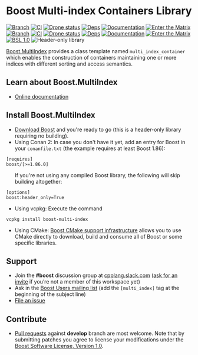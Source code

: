 # Boost Multi-index Containers Library

[![Branch](https://img.shields.io/badge/branch-master-brightgreen.svg)](https://github.com/boostorg/multi_index/tree/master) [![CI](https://github.com/boostorg/multi_index/actions/workflows/ci.yml/badge.svg?branch=master)](https://github.com/boostorg/multi_index/actions/workflows/ci.yml) [![Drone status](https://img.shields.io/drone/build/boostorg/multi_index/master?server=https%3A%2F%2Fdrone.cpp.al&logo=drone&logoColor=%23CCCCCC&label=CI)](https://drone.cpp.al/boostorg/multi_index)  [![Deps](https://img.shields.io/badge/deps-master-brightgreen.svg)](https://pdimov.github.io/boostdep-report/master/multi_index.html)  [![Documentation](https://img.shields.io/badge/docs-master-brightgreen.svg)](https://www.boost.org/doc/libs/master/libs/multi_index)  [![Enter the Matrix](https://img.shields.io/badge/matrix-master-brightgreen.svg)](https://regression.boost.org/master/developer/multi_index.html)<br/>
[![Branch](https://img.shields.io/badge/branch-develop-brightgreen.svg)](https://github.com/boostorg/multi_index/tree/develop) [![CI](https://github.com/boostorg/multi_index/actions/workflows/ci.yml/badge.svg?branch=develop)](https://github.com/boostorg/multi_index/actions/workflows/ci.yml) [![Drone status](https://img.shields.io/drone/build/boostorg/multi_index/develop?server=https%3A%2F%2Fdrone.cpp.al&logo=drone&logoColor=%23CCCCCC&label=CI)](https://drone.cpp.al/boostorg/multi_index)  [![Deps](https://img.shields.io/badge/deps-develop-brightgreen.svg)](https://pdimov.github.io/boostdep-report/develop/multi_index.html) [![Documentation](https://img.shields.io/badge/docs-develop-brightgreen.svg)](https://www.boost.org/doc/libs/develop/libs/multi_index) [![Enter the Matrix](https://img.shields.io/badge/matrix-develop-brightgreen.svg)](https://regression.boost.org/develop/developer/multi_index.html)<br/>
[![BSL 1.0](https://img.shields.io/badge/license-BSL_1.0-blue.svg)](https://www.boost.org/users/license.html) <img alt="Header-only library" src="https://img.shields.io/badge/build-header--only-blue.svg">

[Boost.MultiIndex](http://boost.org/libs/multi_index) provides a class template
named `multi_index_container` which enables the construction of containers
maintaining one or more indices with different sorting and access semantics.

## Learn about Boost.MultiIndex

* [Online documentation](https://boost.org/libs/multi_index)

## Install Boost.MultiIndex

* [Download Boost](https://www.boost.org/users/download/) and you're ready to go (this is a header-only library requiring no building).
* Using Conan 2: In case you don't have it yet, add an entry for Boost in your `conanfile.txt` (the example requires at least Boost 1.86):
```
[requires]
boost/[>=1.86.0]
```
<ul>If you're not using any compiled Boost library, the following will skip building altogether:</ul>

```
[options]
boost:header_only=True
```
* Using vcpkg: Execute the command
```
vcpkg install boost-multi-index
```
* Using CMake: [Boost CMake support infrastructure](https://github.com/boostorg/cmake)
allows you to use CMake directly to download, build and consume all of Boost or
some specific libraries.

## Support

* Join the **#boost** discussion group at [cpplang.slack.com](https://cpplang.slack.com/)
([ask for an invite](https://cppalliance.org/slack/) if you’re not a member of this workspace yet)
* Ask in the [Boost Users mailing list](https://lists.boost.org/mailman/listinfo.cgi/boost-users)
(add the `[multi_index]` tag at the beginning of the subject line)
* [File an issue](https://github.com/boostorg/multi_index/issues)

## Contribute

* [Pull requests](https://github.com/boostorg/multi_index/pulls) against **develop** branch are most welcome.
Note that by submitting patches you agree to license your modifications under the [Boost Software License, Version 1.0](http://www.boost.org/LICENSE_1_0.txt).
